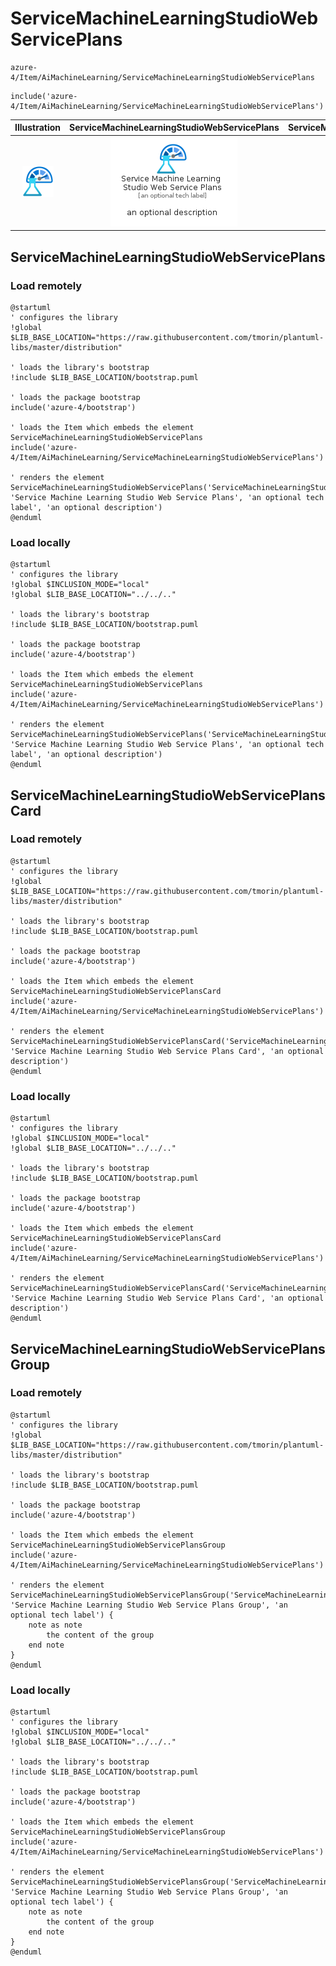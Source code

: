 # ServiceMachineLearningStudioWebServicePlans


```text
azure-4/Item/AiMachineLearning/ServiceMachineLearningStudioWebServicePlans
```

```text
include('azure-4/Item/AiMachineLearning/ServiceMachineLearningStudioWebServicePlans')
```



| Illustration | ServiceMachineLearningStudioWebServicePlans | ServiceMachineLearningStudioWebServicePlansCard | ServiceMachineLearningStudioWebServicePlansGroup |
| :---: | :---: | :---: | :---: |
| ![illustration for Illustration](../../../azure-4/Item/AiMachineLearning/ServiceMachineLearningStudioWebServicePlans.png) | ![illustration for ServiceMachineLearningStudioWebServicePlans](../../../azure-4/Item/AiMachineLearning/ServiceMachineLearningStudioWebServicePlans.Local.png) | ![illustration for ServiceMachineLearningStudioWebServicePlansCard](../../../azure-4/Item/AiMachineLearning/ServiceMachineLearningStudioWebServicePlansCard.Local.png) | ![illustration for ServiceMachineLearningStudioWebServicePlansGroup](../../../azure-4/Item/AiMachineLearning/ServiceMachineLearningStudioWebServicePlansGroup.Local.png) |




## ServiceMachineLearningStudioWebServicePlans

### Load remotely
```plantuml
@startuml
' configures the library
!global $LIB_BASE_LOCATION="https://raw.githubusercontent.com/tmorin/plantuml-libs/master/distribution"

' loads the library's bootstrap
!include $LIB_BASE_LOCATION/bootstrap.puml

' loads the package bootstrap
include('azure-4/bootstrap')

' loads the Item which embeds the element ServiceMachineLearningStudioWebServicePlans
include('azure-4/Item/AiMachineLearning/ServiceMachineLearningStudioWebServicePlans')

' renders the element
ServiceMachineLearningStudioWebServicePlans('ServiceMachineLearningStudioWebServicePlans', 'Service Machine Learning Studio Web Service Plans', 'an optional tech label', 'an optional description')
@enduml
```

### Load locally
```plantuml
@startuml
' configures the library
!global $INCLUSION_MODE="local"
!global $LIB_BASE_LOCATION="../../.."

' loads the library's bootstrap
!include $LIB_BASE_LOCATION/bootstrap.puml

' loads the package bootstrap
include('azure-4/bootstrap')

' loads the Item which embeds the element ServiceMachineLearningStudioWebServicePlans
include('azure-4/Item/AiMachineLearning/ServiceMachineLearningStudioWebServicePlans')

' renders the element
ServiceMachineLearningStudioWebServicePlans('ServiceMachineLearningStudioWebServicePlans', 'Service Machine Learning Studio Web Service Plans', 'an optional tech label', 'an optional description')
@enduml
```

## ServiceMachineLearningStudioWebServicePlansCard

### Load remotely
```plantuml
@startuml
' configures the library
!global $LIB_BASE_LOCATION="https://raw.githubusercontent.com/tmorin/plantuml-libs/master/distribution"

' loads the library's bootstrap
!include $LIB_BASE_LOCATION/bootstrap.puml

' loads the package bootstrap
include('azure-4/bootstrap')

' loads the Item which embeds the element ServiceMachineLearningStudioWebServicePlansCard
include('azure-4/Item/AiMachineLearning/ServiceMachineLearningStudioWebServicePlans')

' renders the element
ServiceMachineLearningStudioWebServicePlansCard('ServiceMachineLearningStudioWebServicePlansCard', 'Service Machine Learning Studio Web Service Plans Card', 'an optional description')
@enduml
```

### Load locally
```plantuml
@startuml
' configures the library
!global $INCLUSION_MODE="local"
!global $LIB_BASE_LOCATION="../../.."

' loads the library's bootstrap
!include $LIB_BASE_LOCATION/bootstrap.puml

' loads the package bootstrap
include('azure-4/bootstrap')

' loads the Item which embeds the element ServiceMachineLearningStudioWebServicePlansCard
include('azure-4/Item/AiMachineLearning/ServiceMachineLearningStudioWebServicePlans')

' renders the element
ServiceMachineLearningStudioWebServicePlansCard('ServiceMachineLearningStudioWebServicePlansCard', 'Service Machine Learning Studio Web Service Plans Card', 'an optional description')
@enduml
```

## ServiceMachineLearningStudioWebServicePlansGroup

### Load remotely
```plantuml
@startuml
' configures the library
!global $LIB_BASE_LOCATION="https://raw.githubusercontent.com/tmorin/plantuml-libs/master/distribution"

' loads the library's bootstrap
!include $LIB_BASE_LOCATION/bootstrap.puml

' loads the package bootstrap
include('azure-4/bootstrap')

' loads the Item which embeds the element ServiceMachineLearningStudioWebServicePlansGroup
include('azure-4/Item/AiMachineLearning/ServiceMachineLearningStudioWebServicePlans')

' renders the element
ServiceMachineLearningStudioWebServicePlansGroup('ServiceMachineLearningStudioWebServicePlansGroup', 'Service Machine Learning Studio Web Service Plans Group', 'an optional tech label') {
    note as note
        the content of the group
    end note
}
@enduml
```

### Load locally
```plantuml
@startuml
' configures the library
!global $INCLUSION_MODE="local"
!global $LIB_BASE_LOCATION="../../.."

' loads the library's bootstrap
!include $LIB_BASE_LOCATION/bootstrap.puml

' loads the package bootstrap
include('azure-4/bootstrap')

' loads the Item which embeds the element ServiceMachineLearningStudioWebServicePlansGroup
include('azure-4/Item/AiMachineLearning/ServiceMachineLearningStudioWebServicePlans')

' renders the element
ServiceMachineLearningStudioWebServicePlansGroup('ServiceMachineLearningStudioWebServicePlansGroup', 'Service Machine Learning Studio Web Service Plans Group', 'an optional tech label') {
    note as note
        the content of the group
    end note
}
@enduml
```

